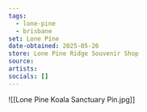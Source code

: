 ```yaml
---
tags:
  - lone-pine
  - brisbane
set: Lone Pine
date-obtained: 2025-05-26
store: Lone Pine Ridge Souvenir Shop
source:
artists:
socials: []
---
```

![[Lone Pine Koala Sanctuary Pin.jpg]]